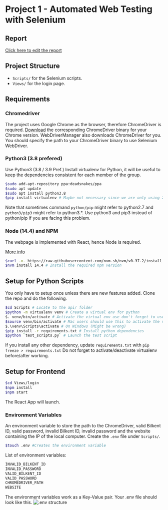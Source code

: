 # Project 1 - Automated Web Testing with Selenium

## Report

[Click here to edit the report](https://docs.google.com/document/d/1uFZeMju9XPoe6h4nMf7HrCA_6m5oa4refd7nQ7KwR-8/edit?usp=sharing)

## Project Structure

- `Scripts/` for the Selenium scripts.
- `Views/` for the login page.

## Requirements

### Chromedriver

The project uses Google Chrome as the browser, therefore ChromeDriver is required. [Download](https://chromedriver.chromium.org/downloads) the corresponding ChromeDriver binary for your Chrome version.
WebDriverManager also downloads ChromeDriver for you.
You should specify the path to your ChromeDriver binary to use Selenium WebDriver.

### Python3 (3.8 prefered)

Use Python3 (3.8 / 3.9 Pref.) Install virtualenv for Python, it will be useful to keep the dependencies consistent for each member of the group. 

```bash
$sudo add-apt-repository ppa:deadsnakes/ppa
$sudo apt update
$sudo apt install python3.8
$pip install virtualenv # Maybe not necessary since we are only using 2 dependencies..
```

Note that sometimes command `python/pip` might refer to python2.7 and `python3/pip3` might refer to python3.\*. Use python3 and pip3 instead of python/pip if you are facing this problem.

### Node (14.4) and NPM

The webpage is implemented with React, hence Node is required.

[More info](https://linuxize.com/post/how-to-install-node-js-on-ubuntu-18.04/#installing-nodejs-and-npm-using-nvm)

```bash
$curl -o- https://raw.githubusercontent.com/nvm-sh/nvm/v0.37.2/install.sh | bash # Install node version manager (nvm)
$nvm install 14.4 # Install the required npm version
```

## Setup for Python Scripts

You only have to setup once unless there are new features added.
Clone the repo and do the following.

```bash
$cd Scripts # Locate to the api/ folder
$python -m virtualenv venv # Create a virtual env for python
$. venv/bin/activate # Activate the virtual env use don't forget to use 'deactivate' to exit venv
$source venv/bin/activate # Mac users should use this to activate the virtual env
$.\venv\Scripts\activate # On Windows (Might be wrong) 
$pip install -r requirements.txt # Install python dependencies
$python `test_scripts.py` # Launch the test script
```

If you install any other dependency, update `requirements.txt` with ```pip freeze > requirements.txt```
Do not forget to activate/deactivate virtualenv before/after working.

## Setup for Frontend

```bash
$cd Views/login
$npm install
$npm start
```

The React App will launch.

### Environment Variables

An environment variable to store the path to the ChromeDriver, valid Bilkent ID, valid password, invalid Bilkent ID, invalid password and the website containing the IP of the local computer. Create the `.env` file under `Scripts/`.

```bash
$touch .env #Creates the environment variable
```

List of environment variables:

```bash
INVALID_BILKENT_ID
INVALID_PASSWORD
VALID_BILKENT_ID
VALID_PASSWORD
CHROMEDRIVER_PATH
WEBSITE
```

The environment variables work as a Key-Value pair. Your .env file should look like this.
![.env structure](https://i.hizliresim.com/f5zavtr.png)
